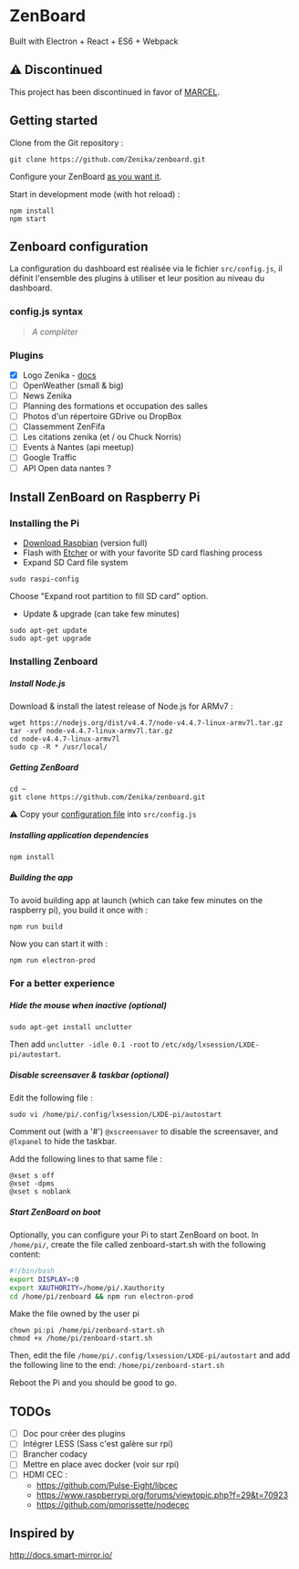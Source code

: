 # ZenBoard

Built with Electron + React + ES6 + Webpack

## :warning: Discontinued
This project has been discontinued in favor of [MARCEL](https://github.com/Zenika/MARCEL).

## Getting started

Clone from the Git repository :
```
git clone https://github.com/Zenika/zenboard.git
```

Configure your ZenBoard [as you want it](#zenboard-configuration).

Start in development mode (with hot reload) :
```
npm install
npm start
```

## Zenboard configuration

La configuration du dashboard est réalisée via le fichier `src/config.js`, il définit l'ensemble des plugins à utiliser et leur position au niveau du dashboard.

### config.js syntax
> _A compléter_

### Plugins

- [x] Logo Zenika - [docs](src/plugins/ZenikaLogo/README.md)
- [ ] OpenWeather (small & big)
- [ ] News Zenika
- [ ] Planning des formations et occupation des salles
- [ ] Photos d'un répertoire GDrive ou DropBox
- [ ] Classemment ZenFifa
- [ ] Les citations zenika (et / ou Chuck Norris)
- [ ] Events à Nantes (api meetup)
- [ ] Google Traffic
- [ ] API Open data nantes ?

## Install ZenBoard on Raspberry Pi

### Installing the Pi
* [Download Raspbian](https://www.raspberrypi.org/downloads/raspbian/) (version full)
* Flash with [Etcher](http://www.etcher.io/) or with your favorite SD card flashing process
* Expand SD Card file system
```
sudo raspi-config
```
Choose "Expand root partition to fill SD card" option.

* Update & upgrade (can take few minutes)
```
sudo apt-get update
sudo apt-get upgrade
```

### Installing Zenboard

##### Install Node.js
Download & install the latest release of Node.js for ARMv7 :
```
wget https://nodejs.org/dist/v4.4.7/node-v4.4.7-linux-armv7l.tar.gz
tar -xvf node-v4.4.7-linux-armv7l.tar.gz
cd node-v4.4.7-linux-armv7l
sudo cp -R * /usr/local/
```

##### Getting ZenBoard
```
cd ~
git clone https://github.com/Zenika/zenboard.git
```

:warning: Copy your [configuration file](#zenboard-configuration) into `src/config.js`

##### Installing application dependencies
```
npm install
```

##### Building the app
To avoid building app at launch (which can take few minutes on the raspberry pi), you build it once with :
```
npm run build
```
Now you can start it with :
```
npm run electron-prod
```

### For a better experience

##### Hide the mouse when inactive (optional)
```
sudo apt-get install unclutter
```
Then add `unclutter -idle 0.1 -root` to `/etc/xdg/lxsession/LXDE-pi/autostart`.

##### Disable screensaver & taskbar (optional)
Edit the following file :
```
sudo vi /home/pi/.config/lxsession/LXDE-pi/autostart
```
Comment out (with a '#') `@xscreensaver` to disable the screensaver, and `@lxpanel` to hide the taskbar.

Add the following lines to that same file :
```
@xset s off
@xset -dpms
@xset s noblank
```

##### Start ZenBoard on boot
Optionally, you can configure your Pi to start ZenBoard on boot.
In `/home/pi/`, create the file called zenboard-start.sh with the following content:
```bash
#!/bin/bash
export DISPLAY=:0
export XAUTHORITY=/home/pi/.Xauthority
cd /home/pi/zenboard && npm run electron-prod
```
Make the file owned by the user pi
```
chown pi:pi /home/pi/zenboard-start.sh
chmod +x /home/pi/zenboard-start.sh
```
Then, edit the file `/home/pi/.config/lxsession/LXDE-pi/autostart` and add the following line to the end: `/home/pi/zenboard-start.sh`

Reboot the Pi and you should be good to go.


## TODOs

- [ ] Doc pour créer des plugins
- [ ] Intégrer LESS (Sass c'est galère sur rpi)
- [ ] Brancher codacy
- [ ] Mettre en place avec docker (voir sur rpi)
- [ ] HDMI CEC :
  * https://github.com/Pulse-Eight/libcec
  * https://www.raspberrypi.org/forums/viewtopic.php?f=29&t=70923
  * https://github.com/pmorissette/nodecec


## Inspired by

http://docs.smart-mirror.io/
